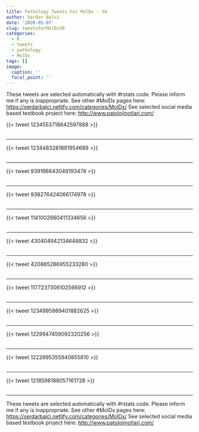 ```yaml
---
title: Pathology Tweets For MolDx - 30
author: Serdar Balci
date: '2020-05-07'
slug: tweetsForMolDx30
categories:
  - R
  - tweets
  - pathology
  - MolDx
tags: []
image:
  caption: ''
  focal_point: ''
---
```



These tweets are selected automatically with #rstats code. Please inform me if any is inappropriate.
See other #MolDx pages here: https://serdarbalci.netlify.com/categories/MolDx/ 
See selected social media based textbook project here: http://www.patolojinotlari.com/

{{< tweet 1234553718642597888 >}}
<br>
<br>
<hr>
{{< tweet 1234483281891954689 >}}
<br>
<br>
<hr>
{{< tweet 939166643049193478 >}}
<br>
<br>
<hr>
{{< tweet 938276424066174978 >}}
<br>
<br>
<hr>
{{< tweet 1141002660411334656 >}}
<br>
<br>
<hr>
{{< tweet 430404942134648832 >}}
<br>
<br>
<hr>
{{< tweet 420865286955233280 >}}
<br>
<br>
<hr>
{{< tweet 1177237306102566912 >}}
<br>
<br>
<hr>
{{< tweet 1234995989401882625 >}}
<br>
<br>
<hr>
{{< tweet 1229947459092320256 >}}
<br>
<br>
<hr>
{{< tweet 1222895355940855810 >}}
<br>
<br>
<hr>
{{< tweet 1218598188057161728 >}}
<br>
<br>
<hr>


These tweets are selected automatically with #rstats code. Please inform me if any is inappropriate.
See other #MolDx pages here: https://serdarbalci.netlify.com/categories/MolDx/ 
See selected social media based textbook project here: http://www.patolojinotlari.com/
